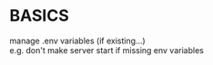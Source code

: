 # BASICS

manage .env variables (if existing...)  
e.g. don't make server start if missing env variables  